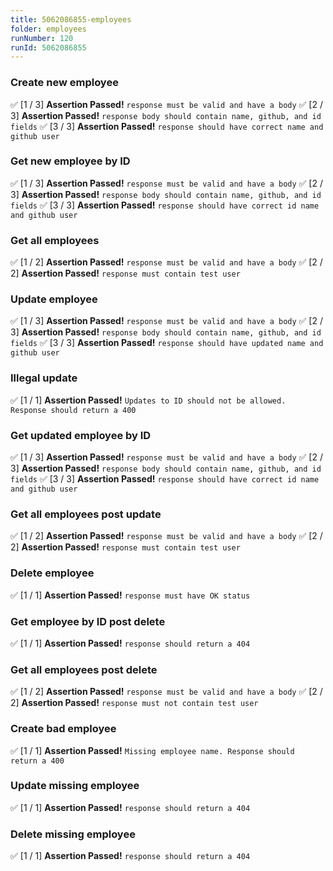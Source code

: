 ```yaml
---
title: 5062086855-employees
folder: employees
runNumber: 120
runId: 5062086855
---
```



### Create new employee
✅ [1 / 3] **Assertion Passed!** `response must be valid and have a body`
✅ [2 / 3] **Assertion Passed!** `response body should contain name, github, and id fields`
✅ [3 / 3] **Assertion Passed!** `response should have correct name and github user`


### Get new employee by ID
✅ [1 / 3] **Assertion Passed!** `response must be valid and have a body`
✅ [2 / 3] **Assertion Passed!** `response body should contain name, github, and id fields`
✅ [3 / 3] **Assertion Passed!** `response should have correct id name and github user`


### Get all employees
✅ [1 / 2] **Assertion Passed!** `response must be valid and have a body`
✅ [2 / 2] **Assertion Passed!** `response must contain test user`


### Update employee
✅ [1 / 3] **Assertion Passed!** `response must be valid and have a body`
✅ [2 / 3] **Assertion Passed!** `response body should contain name, github, and id fields`
✅ [3 / 3] **Assertion Passed!** `response should have updated name and github user`


### Illegal update
✅ [1 / 1] **Assertion Passed!** `Updates to ID should not be allowed. Response should return a 400`


### Get updated employee by ID
✅ [1 / 3] **Assertion Passed!** `response must be valid and have a body`
✅ [2 / 3] **Assertion Passed!** `response body should contain name, github, and id fields`
✅ [3 / 3] **Assertion Passed!** `response should have correct id name and github user`


### Get all employees post update
✅ [1 / 2] **Assertion Passed!** `response must be valid and have a body`
✅ [2 / 2] **Assertion Passed!** `response must contain test user`


### Delete employee
✅ [1 / 1] **Assertion Passed!** `response must have OK status`


### Get employee by ID post delete
✅ [1 / 1] **Assertion Passed!** `response should return a 404`


### Get all employees post delete
✅ [1 / 2] **Assertion Passed!** `response must be valid and have a body`
✅ [2 / 2] **Assertion Passed!** `response must not contain test user`


### Create bad employee
✅ [1 / 1] **Assertion Passed!** `Missing employee name. Response should return a 400`


### Update missing employee
✅ [1 / 1] **Assertion Passed!** `response should return a 404`


### Delete missing employee
✅ [1 / 1] **Assertion Passed!** `response should return a 404`